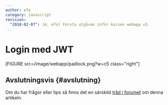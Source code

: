 ```yaml
---
author: efo
category: javascript
revision:
  "2018-02-07": (A, efo) Första utgåvan inför kursen webapp v3.
...
```

Login med JWT
==================================

[FIGURE src=/image/webapp/padlock.png?w=c5 class="right"]


Avslutningsvis {#avslutning}
--------------------------------------
Om du har frågor eller tips så finns det en särskild [tråd i forumet](t/7319) om denna artikeln.
